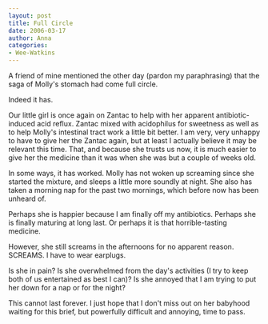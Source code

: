 ```yaml
---
layout: post
title: Full Circle
date: 2006-03-17
author: Anna
categories:
- Wee-Watkins
---
```


A friend of mine mentioned the other day (pardon my paraphrasing) that the saga of Molly's stomach had come full circle.

Indeed it has.

Our little girl is once again on Zantac to help with her apparent antibiotic-induced acid reflux. Zantac mixed with acidophilus for sweetness as well as to help Molly's intestinal tract work a little bit better. I am very, very unhappy to have to give her the Zantac again, but at least I actually believe it may be relevant this time. That, and because she trusts us now, it is much easier to give her the medicine than it was when she was but a couple of weeks old.

In some ways, it has worked. Molly has not woken up screaming since she started the mixture, and sleeps a little more soundly at night. She also has taken a morning nap for the past two mornings, which before now has been unheard of.

Perhaps she is happier because I am finally off my antibiotics. Perhaps she is finally maturing at long last. Or perhaps it is that horrible-tasting medicine.

However, she still screams in the afternoons for no apparent reason. SCREAMS. I have to wear earplugs.

Is she in pain? Is she overwhelmed from the day's activities (I try to keep both of us entertained as best I can)? Is she annoyed that I am trying to put her down for a nap or for the night?

This cannot last forever. I just hope that I don't miss out on her babyhood waiting for this brief, but powerfully difficult and annoying, time to pass.